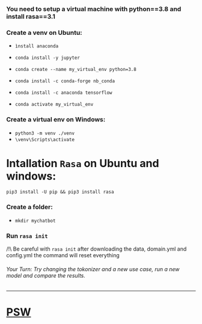 ### You need to setup a virtual machine with python==3.8 and install rasa==3.1
### Create a venv on Ubuntu: 

  - `ìnstall anaconda`
  
  - `conda install -y jupyter`
  
  - `conda create --name my_virtual_env python=3.8`
  
  - `conda install -c conda-forge nb_conda`
  
  - `conda install -c anaconda tensorflow`
  
  - `conda activate my_virtual_env`
  
### Create a virtual env on Windows: 

  - `python3 -m venv ./venv`
  - `\venv\Scripts\activate`
  
# Intallation `Rasa` on Ubuntu and windows: 

`pip3 install -U pip && pip3 install rasa`

### Create a folder: 

  - `mkdir mychatbot`
  
### Run `rasa init`

/!\ Be careful with `rasa init` after downloading the data, domain.yml and config.yml the command will reset everything  

###### Your Turn: Try changing the tokonizer and a new use case, run a new model and compare the results. 
---------------------------------------------------------------------------------------------------
# [PSW](https://solo.to/mathspsw)
